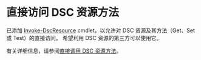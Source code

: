 # 直接访问 DSC 资源方法


已添加 [Invoke-DscResource](https://technet.microsoft.com/en-us/library/mt517869.aspx) cmdlet，以允许对 DSC 资源及其方法（Get、Set 或 Test）的直接访问。 希望利用 DSC 资源的第三方可以使用它。

有关详细信息，请参阅[直接调用 DSC 资源方法](https://msdn.microsoft.com/powershell/dsc/directcallresource)。



<!--HONumber=Aug16_HO3-->


